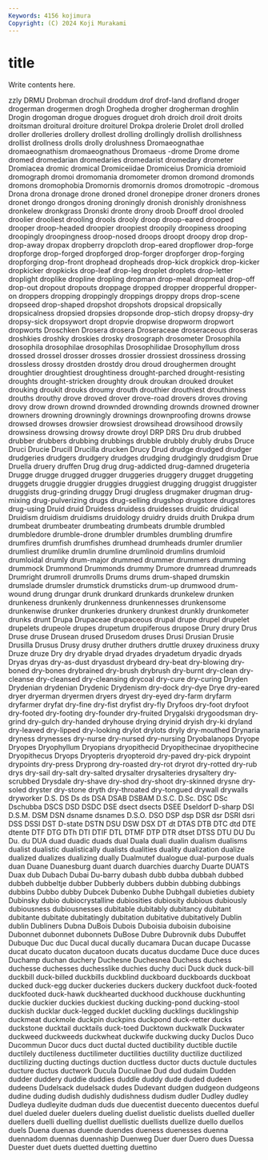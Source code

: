 ```yaml
---
Keywords: 4156 kojimura
Copyright: (C) 2024 Koji Murakami
---
```


# title

Write contents here.



zzly
DRMU Drobman drochuil droddum drof drof-land drofland droger drogerman drogermen
drogh Drogheda drogher drogherman droghlin Drogin drogoman drogue drogues droguet
droh droich droil droit droits droitsman droitural droiture droiturel Drokpa
drolerie Drolet droll drolled droller drolleries drollery drollest drolling drollingly
drollish drollishness drollist drollness drolls drolly drolushness Dromaeognathae dromaeognathism dromaeognathous
Dromaeus -drome Drome drome dromed dromedarian dromedaries dromedarist dromedary drometer
Dromiacea dromic dromical Dromiceiidae Dromiceius Dromicia dromioid dromograph dromoi dromomania
dromometer dromon dromond dromonds dromons dromophobia Dromornis dromornis dromos dromotropic
-dromous Drona drona dronage drone droned dronel dronepipe droner droners
drones dronet drongo drongos droning droningly dronish dronishly dronishness dronkelew
dronkgrass Dronski dronte drony droob Drooff drool drooled droolier drooliest
drooling drools drooly droop droop-eared drooped drooper droop-headed droopier droopiest
droopily droopiness drooping droopingly droopingness droop-nosed droops droopt droopy drop
drop- drop-away dropax dropberry dropcloth drop-eared dropflower drop-forge dropforge drop-forged
dropforged drop-forger dropforger drop-forging dropforging drop-front drophead dropheads drop-kick dropkick
drop-kicker dropkicker dropkicks drop-leaf drop-leg droplet droplets drop-letter droplight droplike
dropline dropling dropman drop-meal dropmeal drop-off drop-out dropout dropouts droppage
dropped dropper dropperful dropper-on droppers dropping droppingly droppings droppy drops
drop-scene dropseed drop-shaped dropshot dropshots dropsical dropsically dropsicalness dropsied dropsies
dropsonde drop-stich dropsy dropsy-dry dropsy-sick dropsywort dropt dropvie dropwise dropworm
dropwort dropworts Droschken Drosera drosera Droseraceae droseraceous droseras droshkies droshky
droskies drosky drosograph drosometer Drosophila drosophila drosophilae drosophilas Drosophilidae Drosophyllum
dross drossed drossel drosser drosses drossier drossiest drossiness drossing drossless
drossy drostden drostdy drou droud droughermen drought droughtier droughtiest droughtiness
drought-parched drought-resisting droughts drought-stricken droughty drouk droukan drouked drouket drouking
droukit drouks droumy drouth drouthier drouthiest drouthiness drouths drouthy drove
droved drover drove-road drovers droves droving drovy drow drown drownd
drownded drownding drownds drowned drowner drowners drowning drowningly drownings drownproofing
drowns drowse drowsed drowses drowsier drowsiest drowsihead drowsihood drowsily drowsiness
drowsing drowsy drowte droyl DRP DRS Dru drub drubbed drubber
drubbers drubbing drubbings drubble drubbly drubly drubs Druce Druci Drucie
Drucill Drucilla drucken Drucy Drud drudge drudged drudger drudgeries drudgers
drudgery drudges drudging drudgingly drudgism Drue Druella druery druffen Drug
drug drug-addicted drug-damned drugeteria Drugge drugge drugged drugger druggeries druggery
drugget druggeting druggets druggie druggier druggies druggiest drugging druggist druggister
druggists drug-grinding druggy Drugi drugless drugmaker drugman drug-mixing drug-pulverizing drugs
drug-selling drugshop drugstore drugstores drug-using Druid druid Druidess druidess druidesses
druidic druidical Druidism druidism druidisms druidology druidry druids druith Drukpa
drum drumbeat drumbeater drumbeating drumbeats drumble drumbled drumbledore drumble-drone drumbler
drumbles drumbling drumfire drumfires drumfish drumfishes drumhead drumheads drumler drumlier
drumliest drumlike drumlin drumline drumlinoid drumlins drumloid drumloidal drumly drum-major
drummed drummer drummers drumming drummock Drummond Drummonds drummy Drumore drumread
drumreads Drumright drumroll drumrolls Drums drums drum-shaped drumskin drumslade drumsler
drumstick drumsticks drum-up drumwood drum-wound drung drungar drunk drunkard drunkards
drunkelew drunken drunkeness drunkenly drunkenness drunkennesses drunkensome drunkenwise drunker drunkeries
drunkery drunkest drunkly drunkometer drunks drunt Drupa Drupaceae drupaceous drupal
drupe drupel drupelet drupelets drupeole drupes drupetum drupiferous drupose Drury
drury Drus Druse druse Drusean drused Drusedom druses Drusi Drusian
Drusie Drusilla Drusus Drusy drusy druther druthers druttle druxey druxiness
druxy Druze druze Dry dry dryable dryad dryades dryadetum dryadic
dryads Dryas dryas dry-as-dust dryasdust drybeard dry-beat dry-blowing dry-boned dry-bones
drybrained dry-brush drybrush dry-burnt dry-clean dry-cleanse dry-cleansed dry-cleansing drycoal dry-cure
dry-curing Dryden Drydenian drydenian Drydenic Drydenism dry-dock dry-dye Drye dry-eared
dryer dryerman dryermen dryers dryest dry-eyed dry-farm dryfarm dryfarmer dryfat
dry-fine dry-fist dryfist dry-fly Dryfoos dry-foot dryfoot dry-footed dry-footing dry-founder
dry-fruited Drygalski drygoodsman dry-grind dry-gulch dry-handed dryhouse drying dryinid dryish
dry-ki dryland dry-leaved dry-lipped dry-looking drylot drylots dryly dry-mouthed Drynaria
dryness drynesses dry-nurse dry-nursed dry-nursing Dryobalanops Dryope Dryopes Dryophyllum Dryopians
dryopithecid Dryopithecinae dryopithecine Dryopithecus Dryops Dryopteris dryopteroid dry-paved dry-pick drypoint
drypoints dry-press Dryprong dry-roasted dry-rot dryrot dry-rotted dry-rub drys dry-sail
dry-salt dry-salted drysalter drysalteries drysaltery dry-scrubbed Drysdale dry-shave dry-shod dry-shoot
dry-skinned drysne dry-soled dryster dry-stone dryth dry-throated dry-tongued drywall drywalls
dryworker D.S. DS Ds ds DSA DSAB DSBAM D.S.C. D.Sc.
DSC DSc Dschubba DSCS DSD DSDC DSE dsect dsects DSEE
Dseldorf D-sharp DSI D.S.M. DSM DSN dsname dsnames D.S.O. DSO
DSP dsp DSR dsr DSRI dsri DSS DSSI DST D-state
DSTN DSU DSW DSX DT dt DTAS DTB DTC dtd
DTE dtente DTF DTG DTh DTI DTIF DTL DTMF DTP
DTR dtset DTSS DTU DU Du Du. du DUA duad
duadic duads dual Duala duali dualin dualism dualisms dualist dualistic
dualistically dualists dualities duality dualization dualize dualized dualizes dualizing dually
Dualmutef dualogue dual-purpose duals duan Duane Duanesburg duant duarch duarchies
duarchy Duarte DUATS Duax dub Dubach Dubai Du-barry dubash dubb
dubba dubbah dubbed dubbeh dubbeltje dubber Dubberly dubbers dubbin dubbing
dubbings dubbins Dubbo dubby Dubcek Dubenko Dubhe Dubhgall dubieties dubiety
Dubinsky dubio dubiocrystalline dubiosities dubiosity dubious dubiously dubiousness dubiousnesses dubitable
dubitably dubitancy dubitant dubitante dubitate dubitatingly dubitation dubitative dubitatively Dublin
dublin Dubliners Dubna DuBois Dubois Duboisia duboisin duboisine Dubonnet dubonnet
dubonnets DuBose Dubre Dubrovnik dubs Dubuffet Dubuque Duc duc Ducal
ducal ducally ducamara Ducan ducape Ducasse ducat ducato ducaton ducatoon
ducats ducatus ducdame Duce duce duces Duchamp duchan duchery Duchesne
Duchesnea Duchess duchess duchesse duchesses duchesslike duchies duchy duci Duck
duck duck-bill duckbill duck-billed duckbills duckblind duckboard duckboards duckboat ducked
duck-egg ducker duckeries duckers duckery duckfoot duck-footed duckfooted duck-hawk duckhearted
duckhood duckhouse duckhunting duckie duckier duckies duckiest ducking ducking-pond ducking-stool
duckish ducklar duck-legged ducklet duckling ducklings ducklingship duckmeat duckmole duckpin
duckpins duckpond duck-retter ducks duckstone ducktail ducktails duck-toed Ducktown duckwalk
Duckwater duckweed duckweeds duckwheat duckwife duckwing ducky Duclos Duco Ducommun
Ducor ducs duct ductal ducted ductibility ductible ductile ductilely ductileness
ductilimeter ductilities ductility ductilize ductilized ductilizing ducting ductings duction ductless
ductor ducts ductule ductules ducture ductus ductwork Ducula Duculinae Dud
dud dudaim Dudden dudder duddery duddie duddies duddle duddy dude
duded dudeen dudeens Dudelsack dudelsack dudes Dudevant dudgen dudgeon dudgeons
dudine duding dudish dudishly dudishness dudism dudler Dudley dudley Dudleya
dudleyite dudman duds due duecentist duecento duecentos dueful duel dueled
dueler duelers dueling duelist duelistic duelists duelled dueller duellers duelli
duelling duellist duellistic duellists duellize duello duellos duels Duena duenas
duende duendes dueness duenesses duenna duennadom duennas duennaship Duenweg Duer
duer Duero dues Duessa Duester duet duets duetted duetting duettino
